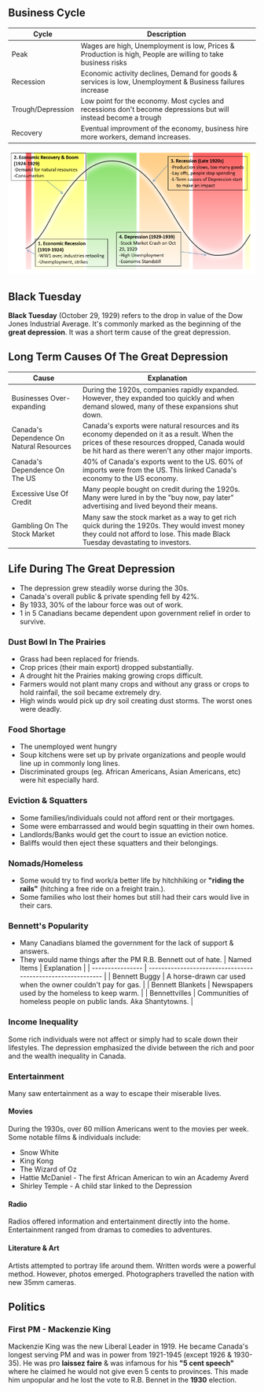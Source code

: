 ## Business Cycle
| Cycle             | Description                                                                                                     |
| ----------------- | --------------------------------------------------------------------------------------------------------------- |
| Peak              | Wages are high, Unemployment is low, Prices & Production is high, People are willing to take business risks     |
| Recession         | Economic activity declines, Demand for goods & services is low, Unemployment & Business failures increase       |
| Trough/Depression | Low point for the economy. Most cycles and recessions don't become depressions but will instead become a trough |
| Recovery          | Eventual improvment of the economy, business hire more workers, demand increases.                                                                                                                |

![Business Cycle](Business_Cycle.png)

## Black Tuesday
**Black Tuesday** (October 29, 1929) refers to the drop in value of the Dow Jones Industrial Average. It's commonly marked as the beginning of the **great depression**. It was a short term cause of the great depression.

## Long Term Causes Of The Great Depression
| Cause                                    | Explanation                                                                                                                                                                                        |
| ---------------------------------------- | -------------------------------------------------------------------------------------------------------------------------------------------------------------------------------------------------- |
| Businesses Over-expanding                | During the 1920s, companies rapidly expanded. However, they expanded too quickly and when demand slowed, many of these expansions shut down.                                                       |
| Canada's Dependence On Natural Resources | Canada's exports were natural resources and its economy depended on it as a result. When the prices of these resources dropped, Canada would be hit hard as there weren't any other major imports. |
| Canada's Dependence On The US            | 40% of Canada's exports went to the US. 60% of imports were from the US. This linked Canada's economy to the US economy.                                                                           |
| Excessive Use Of Credit                  | Many people bought on credit during the 1920s. Many were lured in by the "buy now, pay later" advertising and lived beyond their means.                                                            |
| Gambling On The Stock Market             | Many saw the stock market as a way to get rich quick during the 1920s. They would invest money they could not afford to lose. This made Black Tuesday devastating to investors.                                                                                                                                                                                                   |

## Life During The Great Depression

- The depression grew steadily worse during the 30s. 
- Canada's overall public & private spending fell by 42%. 
- By 1933, 30% of the labour force was out of work.
- 1 in 5 Canadians became dependent upon government relief in order to survive.

### Dust Bowl In The Prairies

- Grass had been replaced for friends.
- Crop prices (their main export) dropped substantially.
- A drought hit the Prairies making growing crops difficult.
- Farmers would not plant many crops and without any grass or crops to hold rainfail, the soil became extremely dry.
- High winds would pick up dry soil creating dust storms. The worst ones were deadly.

### Food Shortage

- The unemployed went hungry
- Soup kitchens were set up by private organizations and people would line up in commonly long lines.
- Discriminated groups (eg. African Americans, Asian Americans, etc) were hit especially hard.

### Eviction & Squatters

- Some families/individuals could not afford rent or their mortgages.
- Some were embarrassed and would begin squatting in their own homes.
- Landlords/Banks would get the court to issue an eviction notice.
- Baliffs would then eject these squatters and their belongings.

### Nomads/Homeless
- Some would try to find work/a better life by hitchhiking or **"riding the rails"** (hitching a free ride on a freight train.).
- Some families who lost their homes but still had their cars would live in their cars.

### Bennett's Popularity

- Many Canadians blamed the government for the lack of support & answers.
- They would name things after the PM R.B. Bennett out of hate.
| Named Items      | Explanation                                                 |
| ---------------- | ----------------------------------------------------------- |
| Bennett Buggy    | A horse-drawn car used when the owner couldn't pay for gas. |
| Bennett Blankets | Newspapers used by the homeless to keep warm.               |
| Bennettvilles    | Communities of homeless people on public lands. Aka Shantytowns.                                                            |

### Income Inequality

Some rich individuals were not affect or simply had to scale down their lifestyles. The depression emphasized the divide between the rich and poor and the wealth inequality in Canada.

### Entertainment

Many saw entertainment as a way to escape their miserable lives.

#### Movies
During the 1930s, over 60 million Americans went to the movies per week.
Some notable films & individuals include:
- Snow White
- King Kong
- The Wizard of Oz
- Hattie McDaniel - The first African American to win an Academy Averd
- Shirley Temple - A child star linked to the Depression

#### Radio

Radios offered information and entertainment directly into the home. Entertainment ranged from dramas to comedies to adventures.

#### Literature & Art

Artists attempted to portray life around them. Written words were a powerful method. However, photos emerged. Photographers travelled the nation with new 35mm cameras.

## Politics

### First PM - Mackenzie King
Mackenzie King was the new Liberal Leader in 1919. He became Canada's longest serving PM and was in power from 1921-1945 (except 1926 & 1930-35). He was pro **laissez faire** & was infamous for his **"5 cent speech"** where he claimed he would not give even 5 cents to provinces. This made him unpopular and he lost the vote to R.B. Bennet in the **1930** election.